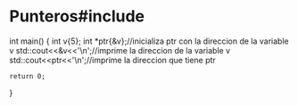 # Punteros#include <iostream>

int main()
{
    int v{5};
    int *ptr{&v};//inicializa ptr con la direccion de la variable v
    std::cout<<&v<<'\n';//imprime la direccion de la variable v
    std::cout<<ptr<<'\n';//imprime la direccion que tiene ptr

    return 0;
}
